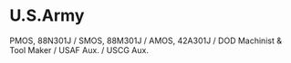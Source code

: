 # U.S.Army
PMOS, 88N301J / SMOS, 88M301J / AMOS, 42A301J / DOD Machinist &amp; Tool Maker / USAF Aux. / USCG Aux.
